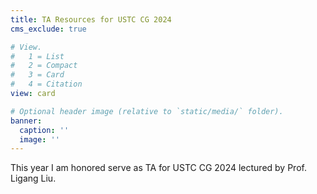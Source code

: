 ```yaml
---
title: TA Resources for USTC CG 2024
cms_exclude: true

# View.
#   1 = List
#   2 = Compact
#   3 = Card
#   4 = Citation
view: card

# Optional header image (relative to `static/media/` folder).
banner:
  caption: ''
  image: ''
---
```


This year I am honored serve as TA for USTC CG 2024 lectured by Prof. Ligang Liu.

